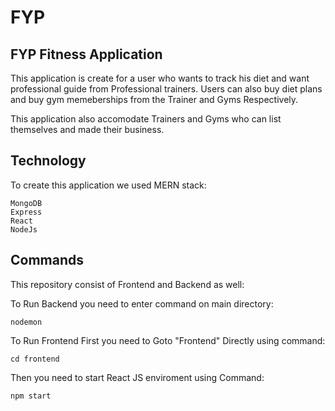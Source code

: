 # FYP
## FYP Fitness Application

This application is create for a user who wants to track his diet and want professional guide from Professional trainers. Users can also buy diet plans and buy gym memeberships from the Trainer and Gyms Respectively.

This application also accomodate Trainers and Gyms who can list themselves and made their business.

## Technology

To create this application we used MERN stack:

```
MongoDB
Express
React
NodeJs

```
## Commands

This repository consist of Frontend and Backend as well:

To Run Backend you need to enter command on main directory:
```
nodemon
```

To Run Frontend First you need to Goto "Frontend" Directly using command:
```
cd frontend
```
Then you need to start React JS enviroment using Command:
```
npm start
```